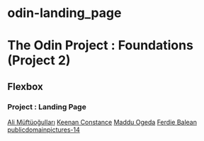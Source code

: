 # odin-landing_page

<h1> The Odin Project : Foundations (Project 2)</h1>
  <h2>Flexbox</h2>
    <h3>Project : Landing Page</h3>
      <p></p>
      <a href="https://www.pexels.com/@ali-muftuogullari-1151175">Ali Müftüoğulları</a>
      <a href="https://www.pexels.com/@keenan-constance-545154">Keenan Constance</a>
      <a href="https://www.pexels.com/@maddu-ogeda-31930312">Maddu Ogeda</a>
      <a href="https://www.pexels.com/@papsferdie">Ferdie Balean</a>
      <a href="https://pixabay.com/users/publicdomainpictures-14/">publicdomainpictures-14</a>
